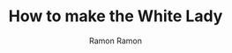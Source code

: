 ---
author: Ramon Ramon
title: How to make the White Lady
description: Classic egg white gin cocktail
publishDate: "2023-10-05"
rawIngredients: Plymouth Gin, Luxardo Triplum Triple Sec, Lemon Juice, Semi-Rich Simple Syrup, Egg White
recipeName: White Lady
image: /img/white-lady.jpg
imageAlt: White Lady picture
prepTime: PT2M
cookTime: PT5M
totalTime: PT7M
keywords: egg white, gin, white, sour
ratingValue: 4
ratingCount: 1
recipeGlass: Nick and Nora
recipeYield: 1
recipeCategory: Drink
recipeCuisine: American
recipeIngredient:
    - 1.5oz Plymouth Gin
    - 0.75oz Luxardo Triplum Triple Sec
    - 0.75oz Lemon Juice
    - 0.25 Semi-Rich Simple Syrup
    - 1 Egg White
recipeInstructions:
    - stepName: Chill glassware
      stepDescription: Place glass into freezer before preparing the cocktail
    - stepName: Add ingredients
      stepDescription: Add all ingredients to large side of the Boston Shaker
    - stepName: Add ice
      stepDescription: Fill small side of Boston Shaker with ice
    - stepName: Wet shake
      stepDescription: Shake for 30 seconds
    - stepName: Strain
      stepDescription: Remove small side of the boston shaker, and strain drink from larger side into the smaller side of the Boston Shaker
    - stepName: Prep for shake
      stepDescription: Dump the ice from the larger side of the Boston shaker, and place the small side onto the larger side
    - stepName: Dry shake
      stepDescription: Shake for 15 seconds
    - stepName: Serve
      stepDescription: Double strain into glass using the Hawthorne strainer and fine mesh strainer
calories: 196.25
videoName: How To Make The White Lady - then and now
videoDescription: Anders Erickson showing how to make the White Lady
videoContentUrl: https://youtu.be/IAmf7XqE0T8?si=V3WceF0abkKpHTvy
videoEmbedUrl: https://www.youtube.com/embed/IAmf7XqE0T8
videoUploadDate: "2021-06-25T08:00:00+08:00"
videoThumbnailUrl: https://i.ytimg.com/vi_webp/IAmf7XqE0T8/maxresdefault.webp
videoWidth: 560
videoHeight: 315
---